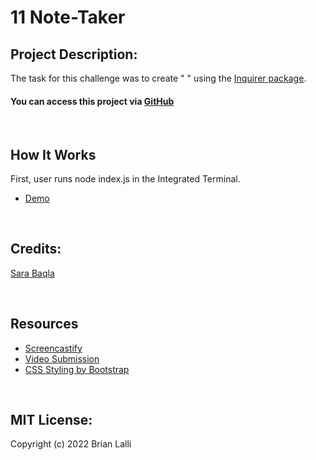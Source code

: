 # 11 Note-Taker


## Project Description:
The task for this challenge was to create " " using the [Inquirer package](https://www.npmjs.com/package/inquirer).

#### You can access this project via [GitHub](https://github.com/BrianLalli/Note-Taker)

<br>


## How It Works
First, user runs node index.js in the Integrated Terminal.
* [Demo](https://drive.google.com/file/d/1Swo9cV7wSfbTsDe7GlR2i436-waV3pGM/view?usp=sharing)


<br>


## Credits:
[Sara Baqla](https://github.com/missatrox44)


<br>

## Resources
* [Screencastify](https://www.screencastify.com)
* [Video Submission](https://coding-boot-camp.github.io/full-stack/computer-literacy/video-submission-guide)
* [CSS Styling by Bootstrap](https://startbootstrap.com/)

<br>

## MIT License:

Copyright (c) 2022 Brian Lalli